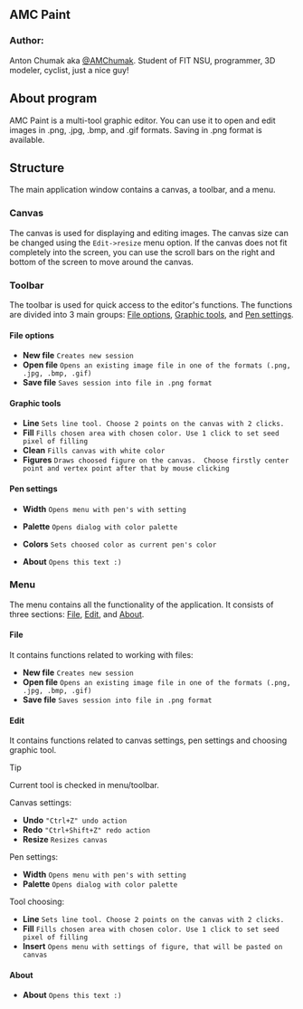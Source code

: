 ## AMC Paint

### Author: 

Anton Chumak aka [@AMChumak](https://github.com/AMChumak). Student of FIT NSU, programmer, 
3D modeler, cyclist, just a nice guy!  
    

## About program

AMC Paint is a multi-tool graphic editor. You can use it to open and edit images in .png, .jpg, .bmp, and .gif formats.
Saving in .png format is available.

## Structure

The main application window contains a canvas, a toolbar, and a menu.

### Canvas

The canvas is used for displaying and editing images. 
The canvas size can be changed using the `Edit->resize` menu option. 
If the canvas does not fit completely into the screen, 
you can use the scroll bars on the right and bottom of the screen to move around the canvas.

### Toolbar

The toolbar is used for quick access to the editor's functions.
The functions are divided into 3 main groups: 
[File options](#file-options), [Graphic tools](#graphic-tools), and [Pen settings](#pen-settings).

#### File options
- **New file** `Creates new session`
- **Open file** `Opens an existing image file in one of the formats (.png, .jpg, .bmp, .gif)`
- **Save file** `Saves session into file in .png format`
#### Graphic tools
- **Line** `Sets line tool. Choose 2 points on the canvas with 2 clicks.`
- **Fill** `Fills chosen area with chosen color. Use 1 click to set seed pixel of filling`
- **Clean** `Fills canvas with white color`
- **Figures** `Draws choosed figure on the canvas. 
Choose firstly center point and vertex point after that by mouse clicking`

#### Pen settings
- **Width** `Opens menu with pen's with setting`
- **Palette** `Opens dialog with color palette`
- **Colors** `Sets choosed color as current pen's color`


- **About**  `Opens this text :)`

### Menu

The menu contains all the functionality of the application. 
It consists of three sections: [File](#file), [Edit](#edit), and [About](#about).

#### File
It contains functions related to working with files:
- **New file** `Creates new session`
- **Open file** `Opens an existing image file in one of the formats (.png, .jpg, .bmp, .gif)`
- **Save file** `Saves session into file in .png format`

#### Edit
It contains functions related to canvas settings, pen settings and choosing graphic tool.

> [!TIP]
> Current tool is checked in menu/toolbar. 

Canvas settings:
- **Undo** `"Ctrl+Z" undo action`
- **Redo** `"Ctrl+Shift+Z" redo action`
- **Resize** `Resizes canvas`

Pen settings:
- **Width** `Opens menu with pen's with setting`
- **Palette** `Opens dialog with color palette`

Tool choosing:
- **Line** `Sets line tool. Choose 2 points on the canvas with 2 clicks.`
- **Fill** `Fills chosen area with chosen color. Use 1 click to set seed pixel of filling`
- **Insert** `Opens menu with settings of figure, that will be pasted on canvas`

#### About
- **About**  `Opens this text :)`